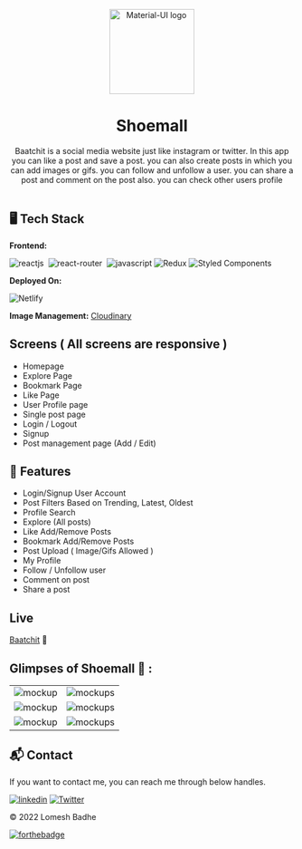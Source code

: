 <p align="center">
  <a href="https://shoemall.netlify.app/" rel="noopener" target="_blank"><img width="150" src="https://res.cloudinary.com/dgwzpbj4k/image/upload/v1647240006/shoemall/logo_rhszkc.png" alt="Material-UI logo"></a></p>
</p>

<h1 align="center"><b>Shoemall</b></h1>

<div align="center">
Baatchit is a social media website just like instagram or twitter. In this app you can like a post and save a post. you can also create posts in which you can add images or gifs. you can follow and unfollow a user. you can share a post and comment on the post also. you can check other users profile
</div><br/>


## 🖥️ Tech Stack
**Frontend:**

![reactjs](https://img.shields.io/badge/React-20232A?style=for-the-badge&logo=react&logoColor=61DAFB)&nbsp;
![react-router](https://img.shields.io/badge/React_Router-CA4245?style=for-the-badge&logo=react-router&logoColor=white)&nbsp;
![javascript](https://img.shields.io/badge/JavaScript-323330?style=for-the-badge&logo=javascript&logoColor=F7DF1E)
![Redux](https://img.shields.io/badge/redux-%23593d88.svg?style=for-the-badge&logo=redux&logoColor=white)
![Styled Components](https://img.shields.io/badge/styled--components-DB7093?style=for-the-badge&logo=styled-components&logoColor=white)


**Deployed On:**

![Netlify](https://img.shields.io/badge/netlify-%23000000.svg?style=for-the-badge&logo=netlify&logoColor=#00C7B7)


**Image Management:** [Cloudinary](https://cloudinary.com/)



## Screens ( All screens are responsive )
   - Homepage
   - Explore Page
   - Bookmark Page
   - Like Page
   - User Profile page
   - Single post page
   - Login / Logout
   - Signup
   - Post management page (Add / Edit)

## 🚀 Features
- Login/Signup User Account
- Post Filters Based on Trending, Latest, Oldest 
- Profile Search
- Explore (All posts)
- Like Add/Remove Posts
- Bookmark Add/Remove Posts
- Post Upload ( Image/Gifs Allowed )
- My Profile
- Follow / Unfollow user
- Comment on post
- Share a post


## Live
[Baatchit](https://baatchit-social.netlify.app/) 🚀


## Glimpses of Shoemall 🙈 :

<table>
  <tr>
    <td><img src="https://res.cloudinary.com/dgwzpbj4k/image/upload/v1648705428/shoemall/Screenshot_27_n6nq14.png" alt="mockup" /></td>
    <td><img src="https://res.cloudinary.com/dgwzpbj4k/image/upload/v1648705427/shoemall/Screenshot_28_jgxs95.png" alt="mockups" /></td>
  </tr>
  <tr>
    <td><img src="https://res.cloudinary.com/dgwzpbj4k/image/upload/v1648705428/shoemall/Screenshot_36_vojv7y.png" alt="mockup" /></td>
    <td><img src="https://res.cloudinary.com/dgwzpbj4k/image/upload/v1648705427/shoemall/Screenshot_29_bvowon.png" alt="mockups" /></td>
  </tr>
  <tr>
    <td><img src="https://res.cloudinary.com/dgwzpbj4k/image/upload/v1648705426/shoemall/Screenshot_30_v3fl56.png" alt="mockup" /></td>
    <td><img src="https://res.cloudinary.com/dgwzpbj4k/image/upload/v1648705427/shoemall/Screenshot_32_q3q3gb.png" alt="mockups" /></td>
  </tr>
</table>
<h2>📬 Contact</h2>

If you want to contact me, you can reach me through below handles.

[![linkedin](https://img.shields.io/badge/lomesshh-0077B5?style=for-the-badge&logo=linkedin&logoColor=white)](https://www.linkedin.com/in/lomesshh/)
[![Twitter](https://img.shields.io/badge/lomesshh-%231DA1F2.svg?style=for-the-badge&logo=Twitter&logoColor=white)](https://twitter.com/lomesshh)

© 2022 Lomesh Badhe


[![forthebadge](https://forthebadge.com/images/badges/built-with-love.svg)](https://forthebadge.com)
